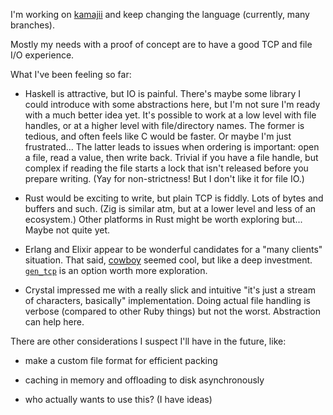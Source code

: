 I'm working on [kamajii](https://github.com/hiljusti/kamajii) and keep
changing the language (currently, many branches).

Mostly my needs with a proof of concept are to have a good TCP and
file I/O experience.

What I've been feeling so far:

- Haskell is attractive, but IO is painful. There's maybe some library
  I could introduce with some abstractions here, but I'm not sure I'm
  ready with a much better idea yet. It's possible to work at a low
  level with file handles, or at a higher level with file/directory
  names. The former is tedious, and often feels like C would be faster.
  Or maybe I'm just frustrated... The latter leads to issues when
  ordering is important: open a file, read a value, then write back.
  Trivial if you have a file handle, but complex if reading the file
  starts a lock that isn't released before you prepare writing. (Yay
  for non-strictness! But I don't like it for file IO.)

- Rust would be exciting to write, but plain TCP is fiddly. Lots of
  bytes and buffers and such. (Zig is similar atm, but at a lower
  level and less of an ecosystem.) Other platforms in Rust might be
  worth exploring but... Maybe not quite yet.

- Erlang and Elixir appear to be wonderful candidates for a "many
  clients" situation. That said, [cowboy](https://github.com/ninenines/cowboy)
  seemed cool, but like a deep investment. [`gen_tcp`](https://erlang.org/doc/man/gen_tcp.html)
  is an option worth more exploration.

- Crystal impressed me with a really slick and intuitive "it's just
  a stream of characters, basically" implementation. Doing actual
  file handling is verbose (compared to other Ruby things) but not the
  worst. Abstraction can help here.

There are other considerations I suspect I'll have in the future, like:

- make a custom file format for efficient packing

- caching in memory and offloading to disk asynchronously

- who actually wants to use this? (I have ideas)

